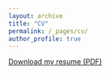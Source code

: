 ```yaml
---
layout: archive
title: "CV"
permalink: /_pages/cv/
author_profile: true
---
```


[Download my resume (PDF)](https://finamintoastcrunch.github.io/assets/pdfs/Fin_CV.pdf)

